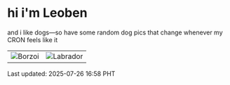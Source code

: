 # hi i'm Leoben

and i like dogs—so have some random dog pics that change whenever my CRON feels like it

|  |  |
|--------|----------|
| ![Borzoi](https://random-dog-vercel.vercel.app/api/random-borzoi?v=1753520300) | ![Labrador](https://random-dog-vercel.vercel.app/api/random-labrador?v=1753520300) |

Last updated: 2025-07-26 16:58 PHT
